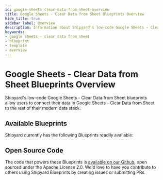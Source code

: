 ```yaml
---
id: google-sheets-clear-data-from-sheet-overview
title: Google Sheets - Clear Data from Sheet Blueprints Overview
hide_title: true
sidebar_label: Overview
description: Information about Shipyard's low-code Google Sheets - Clear Data from Sheet templates.
keywords:
- google sheets - clear data from sheet
- blueprint
- template
- overview
---
```


# Google Sheets - Clear Data from Sheet Blueprints Overview

Shipyard's low-code Google Sheets - Clear Data from Sheet blueprints allow users to connect their data in Google Sheets - Clear Data from Sheet to the rest of their modern data stack.

## Available Blueprints
Shipyard currently has the following Blueprints readily available: 

## Open Source Code
The code that powers these Blueprints is [available on our Github](None), open sourced under the Apache License 2.0. We'd love to have you contribute to others using Shipyard Blueprints by creating issues or submitting PRs.

